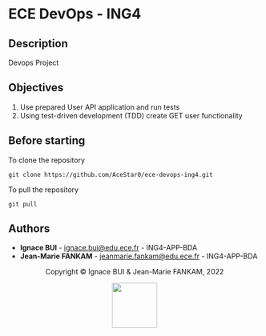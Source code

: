 # ECE DevOps - ING4

## Description

Devops Project 

## Objectives

1. Use prepared User API application and run tests
2. Using test-driven development (TDD) create GET user functionality

## Before starting

To clone the repository
```
git clone https://github.com/AceStar0/ece-devops-ing4.git
```

To pull the repository
```
git pull
```
 



## Authors
- **Ignace BUI** - <ignace.bui@edu.ece.fr> - ING4-APP-BDA
- **Jean-Marie FANKAM** - <jeanmarie.fankam@edu.ece.fr> - ING4-APP-BDA

<footer>
  <center>
    <p>
    Copyright © Ignace BUI &  Jean-Marie FANKAM, 2022
    </p>
    <img src="https://ecole.ece.fr/wp-content/uploads/sites/3/2021/11/ECE_LOGO_2021_web1-1.jpg.webp" height=90">
  </center>
</footer>
